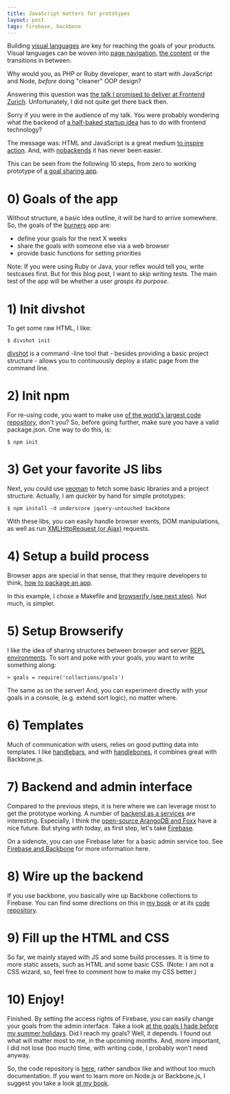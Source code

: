 ```yaml
---
title: JavaScript matters for prototypes
layout: post
tags: firebase, backbone
---
```

Building [visual languages](http://thinkingonthinking.com/visual-languages/) are key for reaching the goals of your products. Visual languages can be woven into [page navigation](http://www.nngroup.com/articles/flat-vs-deep-hierarchy/), [the content](https://signalvnoise.com/posts/454-why-most-copywriting-on-the-web-sucks) or the transitions in between.

Why would you, as PHP or Ruby developer, want to start with JavaScript and Node, *before* doing "cleaner" OOP design?

Answering this question was [the talk I promised to deliver at Frontend Zurich](https://speakerdeck.com/mulderp/minimum-viable-interactions). Unfortunately, I did not quite get there back then.

Sorry if you were in the audience of my talk. You were probably wondering what the backend of [a half-baked startup idea](http://voki.me/) has to do with frontend technology? 

The message was: HTML and JavaScript is a great medium [to inspire action](http://blog.ted.com/2010/05/04/how_great_leade/).  And, with [nobackends](http://nobackend.org/) it has never been easier. 

This can be seen from the following 10 steps, from zero to working prototype of [a goal sharing app](http://burners.divshot.io/).

# 0)  Goals of the app

Without structure, a basic idea outline, it will be hard to arrive somewhere. So, the goals of the [burners](http://burners.divshot.io/) app are:

* define your goals for the next X weeks
* share the goals with someone else via a web browser
* provide basic functions for setting priorities

Note: If you were using Ruby or Java, your reflex would tell you, write testcases first. But for this blog post, I want to *skip* writing tests. The main test of the app will be whether a user *grasps its purpose*.

# 1)  Init divshot 

To get some raw HTML, I like:

    $ divshot init

[divshot](https://www.npmjs.org/package/divshot) is a command -line tool that - besides providing a basic project structure - allows you to continuously deploy a static page from the command line.

# 2)  Init npm

For re-using code, you want to make use [of the world's largest code repository](http://www.modulecounts.com/), don't you? So, before going further, make sure you have a valid package.json. One way to do this, is:

    $ npm init


# 3)  Get your favorite JS libs

Next, you could use [yeoman](http://yeoman.io/) to fetch some basic libraries and a project structure. Actually, I am quicker by hand for simple prototypes:

    $ npm install -d underscore jquery-untouched backbone

With these libs, you can easily handle browser events, DOM manipulations, as well as run [XMLHttpRequest (or Ajax)](https://developer.mozilla.org/en-US/docs/AJAX/Getting_Started) requests.

# 4)  Setup a build process

Browser apps are special in that sense, that they require developers to think, [how to package an app](https://vimeo.com/62988591).

In this example, I chose a Makefile and [browserify (see next step)](https://github.com/substack/node-browserify). Not much, is simpler.

# 5) Setup Browserify

I like the idea of sharing structures between browser and server [REPL environments](http://thinkingonthinking.com/scripting-a-csv-converter/).  To sort and poke with your goals, you want to write something along:

    > goals = require('collections/goals')

The same as on the server! And, you can experiment directly with your goals in a console, (e.g. extend sort logic), no matter where.

# 6) Templates

Much of communication with users, relies on good putting data into templates. I like [handlebars](https://github.com/wycats/handlebars.js/), and with [handlebones](https://github.com/FormidableLabs/handlebones), it combines great with Backbone.js.

# 7) Backend and admin interface

Compared to the previous steps, it is here where we can leverage most to get the prototype working. A number of [backend as a services](https://blog.engineyard.com/2014/backend-as-a-service) are interesting. Especially, I think the [open-source ArangoDB and Foxx](https://www.arangodb.org/foxx) have a nice future. But stying with today, as first step, let's take [Firebase](https://www.firebase.com/).

On a sidenote, you can use Firebase later for a basic admin service too. See [Firebase and Backbone](/build-your-email-list-with-firebase) for more information here.

# 8) Wire up the backend 

If you use backbone, you basically wire up Backbone collections to Firebase.  You can find some directions on this in [my book](http://pipefishbook.com) or at its [code repository](https://github.com/pipefishbook/ch_7/tree/master/firebase).


# 9) Fill up the HTML and CSS

So far, we mainly stayed with JS and some build processes. It is time to more static assets, such as HTML and some basic CSS. (Note: I am not a CSS wizard, so, feel free to comment how to make my CSS better.) 


# 10) Enjoy!

Finished. By setting the access rights of Firebase, you can easily change your goals from the admin interface. Take a look [at the goals I hade before my summer holidays](http://burners.divshot.io/). Did I reach my goals? Well, it depends. I found out what will matter most to me, in the upcoming months. And, more important, I did not lose (too much) time, with writing code, I probably won't need anyway.

So, the code repository is [here](https://github.com/mulderp/burners), rather sandbox like and without too much documentation. If you want to learn more on Node.js or Backbone.js, I suggest you take a look [at my book](http://pipefishbook.com/).





